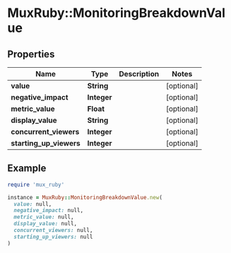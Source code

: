 # MuxRuby::MonitoringBreakdownValue

## Properties

| Name | Type | Description | Notes |
| ---- | ---- | ----------- | ----- |
| **value** | **String** |  | [optional] |
| **negative_impact** | **Integer** |  | [optional] |
| **metric_value** | **Float** |  | [optional] |
| **display_value** | **String** |  | [optional] |
| **concurrent_viewers** | **Integer** |  | [optional] |
| **starting_up_viewers** | **Integer** |  | [optional] |

## Example

```ruby
require 'mux_ruby'

instance = MuxRuby::MonitoringBreakdownValue.new(
  value: null,
  negative_impact: null,
  metric_value: null,
  display_value: null,
  concurrent_viewers: null,
  starting_up_viewers: null
)
```

